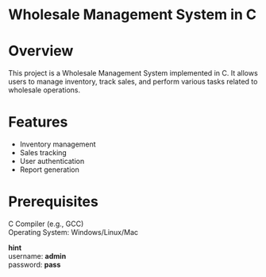 # Wholesale Management System in C

# Overview
This project is a Wholesale Management System implemented in C. It allows users to manage inventory, track sales, and perform various tasks related to wholesale operations.

# Features
- Inventory management
- Sales tracking
- User authentication
- Report generation

# Prerequisites
 C Compiler (e.g., GCC) <br>
 Operating System: Windows/Linux/Mac

  **hint** <br>
username: **admin** <br>
password: **pass**

